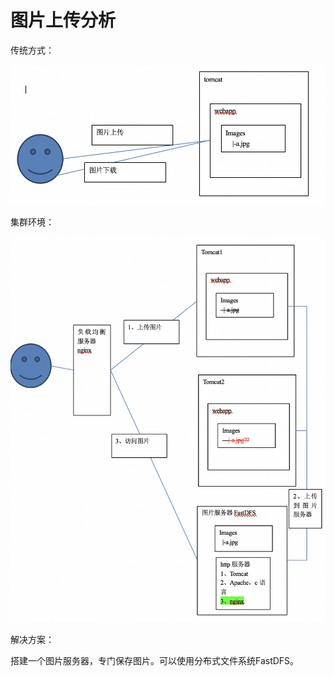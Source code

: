 # 图片上传分析

传统方式：

![](../../../.gitbook/assets/image%20%28164%29.png)

集群环境：

![](../../../.gitbook/assets/image%20%28157%29.png)

解决方案：

搭建一个图片服务器，专门保存图片。可以使用分布式文件系统FastDFS。

